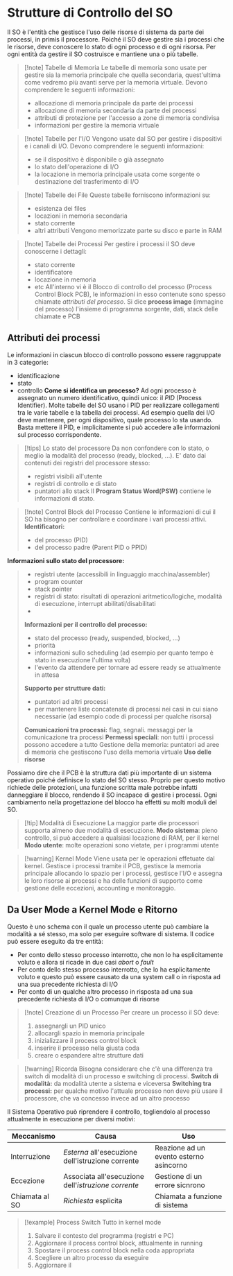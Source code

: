 # Strutture di Controllo del SO
Il SO è l'entità che gestisce l'uso delle risorse di sistema da parte dei processi, in primis il processore. Poiché il SO deve gestire sia i processi che le risorse, deve conoscere lo stato di ogni processo e di ogni risorsa. Per ogni entità da gestire il SO costruisce e mantiene una o più tabelle.
>[!note] Tabelle di Memoria
>Le tabelle di memoria sono usate per gestire sia la memoria principale che quella secondaria, quest'ultima come vedremo più avanti serve per la memoria virtuale. Devono comprendere le seguenti informazioni:
>- allocazione di memoria principale da parte dei processi
>- allocazione di memoria secondaria da parte dei processi
>- attributi di protezione per l'accesso a zone di memoria condivisa
>- informazioni per gestire la memoria virtuale

>[!note] Tabelle per l'I/O
>Vengono usate dal SO per gestire i dispositivi e i canali di I/O. Devono comprendere le seguenti informazioni:
>- se il dispositivo è disponibile o già assegnato
>- lo stato dell'operazione di I/O
>- la locazione in memoria principale usata come sorgente o destinazione del trasferimento di I/O

>[!note] Tabelle dei File
>Queste tabelle forniscono informazioni su:
>- esistenza dei files
>- locazioni in memoria secondaria
>- stato corrente
>- altri attributi
>Vengono memorizzate parte su disco e parte in RAM

>[!note] Tabelle dei Processi
>Per gestire i processi il SO deve conoscerne i dettagli:
>- stato corrente
>- identificatore
>- locazione in memoria
>- etc
>All'interno vi è il Blocco di controllo del processo (Process Control Block PCB), le informazioni in esso contenute sono spesso chiamate *attributi del processo*.
>Si dice **process image** (immagine del processo) l'insieme di programma sorgente, dati, stack delle chiamate e PCB

## Attributi dei processi
Le informazioni in ciascun blocco di controllo possono essere raggruppate in 3 categorie: 
- identificazione
- stato
- controllo
**Come si identifica un processo?**
Ad ogni processo è assegnato un numero identificativo, quindi unico: il *PID* (Process Identifier).
Molte tabelle del SO usano i PID per realizzare collegamenti tra le varie tabelle e la tabella dei processi. Ad esempio quella dei I/O deve mantenere, per ogni dispositivo, quale processo lo sta usando. Basta mettere il PID, e implicitamente si può accedere alle informazioni sul processo corrispondente.
>[!tips] Lo stato del processore
>Da non confondere con lo stato, o meglio la modalità del processo (ready, blocked, ...). E' dato dai contenuti dei registri del processore stesso:
>- registri visibili all'utente
>- registri di controllo e di stato
>- puntatori allo stack
>Il **Program Status Word(PSW)** contiene le informazioni di stato.

>[!note] Control Block del Processo
>Contiene le informazioni di cui il SO ha bisogno per controllare e coordinare i vari processi attivi. 
>**Identificatori:**
>- del processo (PID)
>- del processo padre (Parent PID o PPID)
>
**Informazioni sullo stato del processore:**
>- registri utente (accessibili in linguaggio macchina/assembler)
>- program counter
>- stack pointer
>- registri di stato: risultati di operazioni aritmetico/logiche, modalità di esecuzione, interrupt abilitati/disabilitati
>- 
>**Informazioni per il controllo del processo:**
>- stato del processo (ready, suspended, blocked, ...)
>- priorità
>- informazioni sullo scheduling (ad esempio per quanto tempo è stato in esecuzione l'ultima volta)
>- l'evento da attendere per tornare ad essere ready se attualmente in attesa
>
>**Supporto per strutture dati:**
>- puntatori ad altri processi
>- per mantenere liste concatenate di processi nei casi in cui siano necessarie (ad esempio code di processi per qualche risorsa)
>
>**Comunicazioni tra processi:** flag, segnali. messaggi per la comunicazione tra processi
>**Permessi speciali**: non tutti i processi possono accedere a tutto
>Gestione della memoria: puntatori ad aree di memoria che gestiscono l'uso della memoria virtuale
>**Uso delle risorse**

Possiamo dire che il  PCB è la struttura dati più importante di un sistema operativo poiché definisce lo stato del SO stesso. Proprio per questo motivo richiede  delle protezioni, una funzione scritta male potrebbe infatti danneggiare il blocco, rendendo il SO incapace di gestire i processi. Ogni cambiamento nella progettazione del blocco ha effetti su molti moduli del SO.
>[!tip] Modalità di Esecuzione
>La maggior parte die processori supporta almeno due modalità di esecuzione.
>**Modo sistema**: pieno controllo, si può accedere a qualsiasi locazione di RAM, per il kernel
>**Modo utente**: molte operazioni sono vietate, per i programmi utente

>[!warning] Kernel Mode
Viene usata per le operazioni effetuate dal kernel. Gestisce i processi tramite il PCB, gestisce la memoria principale allocando lo spazio per i processi, gestisce l'I/O e assegna le loro risorse ai processi e ha delle funzioni di supporto come gestione delle eccezioni, accounting e monitoraggio.


## Da User Mode a Kernel Mode e Ritorno
Questo è uno schema con il quale un processo utente può cambiare la modalità a sé stesso, ma solo per eseguire software di sistema. Il codice può essere eseguito da tre entità:
- Per conto  dello stesso processo interrotto, che non lo ha esplicitamente voluto e allora si ricade in due casi *abort* o *fault*
- Per conto dello stesso processo interrotto, che lo ha esplicitamente voluto e questo può essere causato da una system call o in risposta ad una sua precedente richiesta di I/O
- Per conto di un qualche altro processo in risposta ad una sua precedente richiesta di I/O o comunque di risorse

>[!note] Creazione di un Processo
>Per creare un processo il SO deve:
>1) assegnargli un PID unico
>2) allocargli spazio in memoria principale
>3) inizializzare il process control block
>4) inserire il processo nella giusta coda
>5) creare o espandere altre strutture dati

>[!warning] Ricorda
>Bisogna considerare che c'è una differenza tra switch di modalità di un processo e switching di processi.
>**Switch di modalità:** da modalità utente a sistema e viceversa
>**Switching tra processi:** per qualche motivo l'attuale processo non deve più usare il processore, che va concesso invece ad un altro processo

Il Sistema Operativo può riprendere il controllo, togliendolo al processo attualmente in esecuzione per diversi motivi:

| **Meccanismo** | **Causa**                                           | **Uso**                                 |
| -------------- | --------------------------------------------------- | --------------------------------------- |
| Interruzione   | *Esterna* all'esecuzione dell'istruzione corrente   | Reazione ad un evento esterno asincorno |
| Eccezione      | Associata all'esecuzione dell'*istruzione corrente* | Gestione di un errore sicnrono          |
| Chiamata al SO | *Richiesta* esplicita                               | Chiamata a funzione di sistema          |

>[!example] Process Switch
>Tutto in kernel mode
>1) Salvare il contesto del programma (registri e PC)
>2) Aggiornare il process control block, attualmente in running
>3) Spostare il process control block nella coda appropriata
>4) Scegliere un altro processo da eseguire
>5) Aggiornare il 

